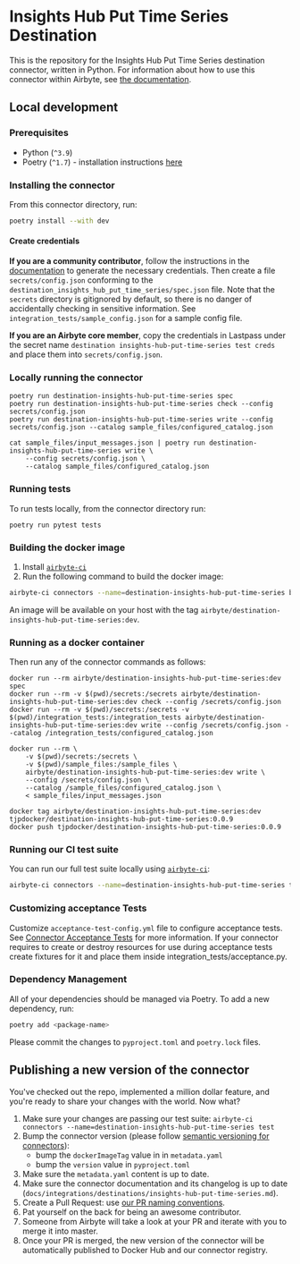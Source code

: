 # Insights Hub Put Time Series Destination

This is the repository for the Insights Hub Put Time Series destination connector, written in Python.
For information about how to use this connector within Airbyte, see [the documentation](https://docs.airbyte.com/integrations/destinations/insights-hub-put-time-series).

## Local development

### Prerequisites

* Python (`^3.9`)
* Poetry (`^1.7`) - installation instructions [here](https://python-poetry.org/docs/#installation)



### Installing the connector

From this connector directory, run:
```bash
poetry install --with dev
```


#### Create credentials

**If you are a community contributor**, follow the instructions in the [documentation](https://docs.airbyte.com/integrations/destinations/insights-hub-put-time-series)
to generate the necessary credentials. Then create a file `secrets/config.json` conforming to the `destination_insights_hub_put_time_series/spec.json` file.
Note that the `secrets` directory is gitignored by default, so there is no danger of accidentally checking in sensitive information.
See `integration_tests/sample_config.json` for a sample config file.

**If you are an Airbyte core member**, copy the credentials in Lastpass under the secret name `destination insights-hub-put-time-series test creds`
and place them into `secrets/config.json`.

### Locally running the connector
```
poetry run destination-insights-hub-put-time-series spec
poetry run destination-insights-hub-put-time-series check --config secrets/config.json
poetry run destination-insights-hub-put-time-series write --config secrets/config.json --catalog sample_files/configured_catalog.json

cat sample_files/input_messages.json | poetry run destination-insights-hub-put-time-series write \
    --config secrets/config.json \
    --catalog sample_files/configured_catalog.json

```

### Running tests

To run tests locally, from the connector directory run:

```
poetry run pytest tests
```

### Building the docker image

1. Install [`airbyte-ci`](https://github.com/airbytehq/airbyte/blob/master/airbyte-ci/connectors/pipelines/README.md)
2. Run the following command to build the docker image:
```bash
airbyte-ci connectors --name=destination-insights-hub-put-time-series build
```

An image will be available on your host with the tag `airbyte/destination-insights-hub-put-time-series:dev`.

### Running as a docker container

Then run any of the connector commands as follows:
```
docker run --rm airbyte/destination-insights-hub-put-time-series:dev spec
docker run --rm -v $(pwd)/secrets:/secrets airbyte/destination-insights-hub-put-time-series:dev check --config /secrets/config.json
docker run --rm -v $(pwd)/secrets:/secrets -v $(pwd)/integration_tests:/integration_tests airbyte/destination-insights-hub-put-time-series:dev write --config /secrets/config.json --catalog /integration_tests/configured_catalog.json

docker run --rm \
    -v $(pwd)/secrets:/secrets \
    -v $(pwd)/sample_files:/sample_files \
    airbyte/destination-insights-hub-put-time-series:dev write \
    --config /secrets/config.json \
    --catalog /sample_files/configured_catalog.json \
    < sample_files/input_messages.json

docker tag airbyte/destination-insights-hub-put-time-series:dev tjpdocker/destination-insights-hub-put-time-series:0.0.9
docker push tjpdocker/destination-insights-hub-put-time-series:0.0.9
```

### Running our CI test suite

You can run our full test suite locally using [`airbyte-ci`](https://github.com/airbytehq/airbyte/blob/master/airbyte-ci/connectors/pipelines/README.md):

```bash
airbyte-ci connectors --name=destination-insights-hub-put-time-series test
```

### Customizing acceptance Tests

Customize `acceptance-test-config.yml` file to configure acceptance tests. See [Connector Acceptance Tests](https://docs.airbyte.com/connector-development/testing-connectors/connector-acceptance-tests-reference) for more information.
If your connector requires to create or destroy resources for use during acceptance tests create fixtures for it and place them inside integration_tests/acceptance.py.

### Dependency Management

All of your dependencies should be managed via Poetry.
To add a new dependency, run:

```bash
poetry add <package-name>
```

Please commit the changes to `pyproject.toml` and `poetry.lock` files.

## Publishing a new version of the connector

You've checked out the repo, implemented a million dollar feature, and you're ready to share your changes with the world. Now what?
1. Make sure your changes are passing our test suite: `airbyte-ci connectors --name=destination-insights-hub-put-time-series test`
2. Bump the connector version (please follow [semantic versioning for connectors](https://docs.airbyte.com/contributing-to-airbyte/resources/pull-requests-handbook/#semantic-versioning-for-connectors)):
    - bump the `dockerImageTag` value in in `metadata.yaml`
    - bump the `version` value in `pyproject.toml`
3. Make sure the `metadata.yaml` content is up to date.
4. Make sure the connector documentation and its changelog is up to date (`docs/integrations/destinations/insights-hub-put-time-series.md`).
5. Create a Pull Request: use [our PR naming conventions](https://docs.airbyte.com/contributing-to-airbyte/resources/pull-requests-handbook/#pull-request-title-convention).
6. Pat yourself on the back for being an awesome contributor.
7. Someone from Airbyte will take a look at your PR and iterate with you to merge it into master.
8. Once your PR is merged, the new version of the connector will be automatically published to Docker Hub and our connector registry.
